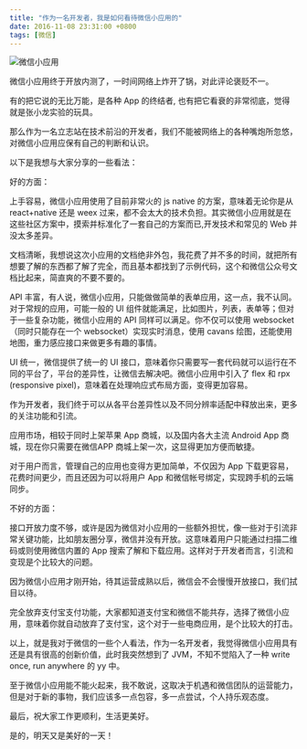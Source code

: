 ```yaml
---
title: "作为一名开发者，我是如何看待微信小应用的"
date: 2016-11-08 23:31:00 +0800
tags: [微信]
---
```

![微信小应用](http://7o512j.com1.z0.glb.clouddn.com/Screen%20Shot%202016-11-07%20at%2010.18.17%20PM.png)

微信小应用终于开放内测了，一时间网络上炸开了锅，对此评论褒贬不一。

有的把它说的无比万能，是各种 App 的终结者, 也有把它看衰的非常彻底，觉得就是张小龙实验的玩具。

那么作为一名立志站在技术前沿的开发者，我们不能被网络上的各种嘴炮所忽悠，对微信小应用应保有自己的判断和认识。

以下是我想与大家分享的一些看法：

好的方面：

上手容易，微信小应用使用了目前非常火的 js  native 的方案，意味着无论你是从 react+native 还是 weex  过来，都不会太大的技术负担。其实微信小应用就是在这些社区方案中，摸索并标准化了一套自己的方案而已,开发技术和常见的 Web 并没太多差异。

文档清晰，我想说这次小应用的文档绝非外包，我花费了并不多的时间，就把所有想要了解的东西都了解了完全，而且基本都找到了示例代码，这个和微信公众号文档比起来，简直爽的不要不要的。

API 丰富，有人说，微信小应用，只能做做简单的表单应用，这一点，我不认同。对于常规的应用，可能一般的 UI 组件就能满足，比如图片，列表，表单等；但对于一些复杂功能，微信小应用的 API 同样可以满足。你不仅可以使用 websocket （同时只能存在一个 websocket）实现实时消息，使用 cavans 绘图，还能使用地图，重力感应接口来做更多有趣的事情。

UI 统一，微信提供了统一的 UI 接口，意味着你只需要写一套代码就可以运行在不同的平台了，平台的差异性，让微信去解决吧。微信小应用中引入了 flex 和 rpx (responsive pixel)，意味着在处理响应式布局方面，变得更加容易。

作为开发者，我们终于可以从各平台差异性以及不同分辨率适配中释放出来，更多的关注功能和引流。

应用市场，相较于同时上架苹果 App 商城，以及国内各大主流 Android App 商城，现在你只需要在微信APP 商城上架一次，这显得更加方便而敏捷。

对于用户而言，管理自己的应用也变得方更加简单，不仅因为 App 下载更容易，花费时间更少，而且还因为可以将用户 App 和微信帐号绑定，实现跨手机的云端同步。

不好的方面：

接口开放力度不够，或许是因为微信对小应用的一些额外担忧，像一些对于引流非常关键功能，比如朋友圈分享，微信并没有开放。这意味着用户只能通过扫描二维码或则使用微信内置的 App 搜索了解和下载应用。这样对于开发者而言，引流和变现是个比较大的问题。

因为微信小应用才刚开始，待其运营成熟以后，微信会不会慢慢开放接口，我们拭目以待。

完全放弃支付宝支付功能，大家都知道支付宝和微信不能共存，选择了微信小应用，意味着你就自动放弃了支付宝，这个对于一些电商应用，是个比较大的打击。

以上，就是我对于微信的一些个人看法，作为一名开发者，我觉得微信小应用具有还是具有很高的创新价值，此时我突然想到了 JVM，不知不觉陷入了一种 write once, run anywhere 的 yy 中。

至于微信小应用能不能火起来，我不敢说，这取决于机遇和微信团队的运营能力，但是对于新的事物，我们应该多一点包容，多一点尝试，个人持乐观态度。

最后，祝大家工作更顺利，生活更美好。

是的，明天又是美好的一天！

